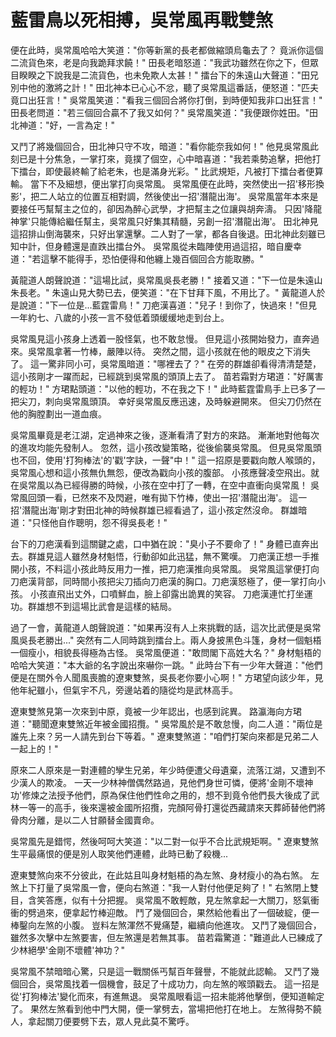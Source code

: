 # 藍雷鳥以死相搏，吳常風再戰雙煞

便在此時，吳常風哈哈大笑道："你等新黨的長老都做縮頭烏龜去了？ 竟派你這個二流貨色來，老是向我跪拜求饒！" 田長老暗怒道："我武功雖然在你之下，但眾目睽睽之下說我是二流貨色，也未免欺人太甚！" 擂台下的朱遠山大聲道："田兄別中他的激將之計！" 田北神本已心心不忿，聽了吳常風這番話，便怒道："匹夫竟口出狂言！" 吳常風笑道："看我三個回合將你打倒，到時便知我非口出狂言！" 田長老問道："若三個回合贏不了我又如何？" 吳常風笑道："我便跟你姓田。"田北神道："好，一言為定！"

又鬥了將幾個回合，田北神只守不攻，暗道："看你能奈我如何！" 他見吳常風此刻已是十分焦急，一掌打來，竟撲了個空，心中暗喜道："我若乘勢追擊，把他打下擂台，即使最終輸了給老朱，也是滿身光彩。" 比武規矩，凡被打下擂台者便算輸。 當下不及細想，便出掌打向吳常風。 吳常風便在此時，突然使出一招'移形換影'，把二人站立的位置互相對調，然後使出一招'潛龍出海'。 吳常風當年本來是要接任丐幫幫主之位的，卻因為醉心武學，才把幫主之位讓與胡奔濤。 只因'降龍神掌'只能傳給繼任幫主，吳常風只好集其精髓，另創一招'潛龍出海'。 田北神見這招排山倒海襲來，只好出掌還擊。二人對了一掌，都各自後退。田北神此刻雖已知中計，但身體還是直跌出擂台外。 吳常風從未臨陣使用過這招，暗自慶幸道："若這擊不能得手，恐怕便得和他纏上幾百個回合方能取勝。"

黃龍道人朗聲說道："這場比試，吳常風吳長老勝！" 接着又道："下一位是朱遠山朱長老。" 朱遠山見大勢已去，便笑道："在下甘拜下風，不用比了。" 黃龍道人於是說道："下一位是...藍霆雷鳥！" 刀疤漢喜道："兒子！到你了，快過來！"但見一年約七、八歲的小孩一言不發低着頭缓缓地走到台上。

吳常風見這小孩身上透着一股怪氣，也不敢怠慢。 但見這小孩開始發力，直奔過來。吳常風拿著一竹棒，嚴陣以待。 突然之間，這小孩就在他的眼皮之下消失了。 這一驚非同小可，吳常風暗道："哪裡去了？" 在旁的群雄卻看得清清楚楚，這小孩剛才一躍而起，已經跳到吳常風的頭頂上去了。 苗若霜對方珺道："好厲害的輕功！" 方珺點頭道："以他的輕功，不在我之下！" 此時藍霆雷鳥手上已多了一把尖刀，刺向吳常風頭頂。 幸好吳常風反應迅速，及時躲避開來。 但尖刀仍然在他的胸膛劃出一道血痕。

吳常風畢竟是老江湖，定過神來之後，逐漸看清了對方的來路。 漸漸地對他每次的進攻均能先發制人。 忽然，這小孩改變策略，從後偷襲吳常風。 但見吳常風頭也不回，使用'打狗棒法'的'戳'字訣，一聲"中！" 這一招原是要戳向敵人喉頭的，吳常風心想和這小孩無仇無怨，便改為戳向小孩的腹部。 小孩應聲凌空飛出。就在吳常風以為已經得勝的時候，小孩在空中打了一轉，在空中直衝向吳常風！ 吳常風回頭一看，已然來不及閃避，唯有拋下竹棒，使出一招'潛龍出海'。 這一招'潛龍出海'剛才對田北神的時候群雄已經看過了，這小孩定然沒命。 群雄暗道："只怪他自作聰明，怨不得吳長老！"

台下的刀疤漢看到這關鍵之處，口中猶在說："臭小子不要命了！" 身體已直奔出去。群雄見這人雖然身材魁悟，行動卻如此迅猛，無不驚嘆。 刀疤漢正想一手推開小孩，不料這小孩此時反用力一推，把刀疤漢推向吳常風。 吳常風這掌便打向刀疤漢背部，同時間小孩把尖刀插向刀疤漢的胸口。刀疤漢怒極了，便一掌打向小孩。 小孩直飛出丈外，口噴鮮血，臉上卻露出詭異的笑容。 刀疤漢連忙打坐運功。群雄想不到這場比武會是這樣的結局。

過了一會，黃龍道人朗聲說道："如果再沒有人上來挑戰的話，這次比武便是吳常風吳長老勝出..." 突然有二人同時跳到擂台上。兩人身披黑色斗篷，身材一個魁梧一個瘦小，相貌長得極為古怪。 吳常風便道："敢問閣下高姓大名？" 身材魁梧的哈哈大笑道："本大爺的名字說出來嚇你一跳。" 此時台下有一少年大聲道："他們便是在關外令人聞風喪膽的遼東雙煞，吳長老你要小心啊！" 方珺望向該少年，見他年紀雖小，但氣宇不凡，旁邊站着的隨從均是武林高手。

遼東雙煞見第一次來到中原，竟被一少年認出，也感到詫異。 路瀛海向方珺道："聽聞遼東雙煞近年被金國招攬。" 吳常風於是不敢怠慢，向二人道："兩位是誰先上來？另一人請先到台下等着。" 遼東雙煞道："咱們打架向來都是兄弟二人一起上的！"

原來二人原來是一對連體的孿生兄弟，年少時便遭父母遺棄，流落江湖，又遭到不少漢人的欺凌。 一天一少林神僧偶然路過，見他們身世可憐，便將'金剛不壞神功'修煉之法授予他們，原為保住他們性命之用的，想不到竟令他們長大後成了武林一等一的高手，後來還被金國所招攬，完顏阿骨打還從西藏請來天葬師替他們將骨肉分離，是以二人甘願替金國賣命。

吳常風先是錯愕，然後呵呵大笑道："以二對一似乎不合比武規矩啊。" 遼東雙煞生平最痛恨的便是別人取笑他們連體，此時已動了殺機...

遼東雙煞向來不分彼此，在此姑且叫身材魁梧的為左煞、身材瘦小的為右煞。 左煞上下打量了吳常風一會，便向右煞道："我一人對付他便足夠了！" 右煞閉上雙目，含笑答應，似有十分把握。 吳常風不敢輕敵，見左煞拿起一大關刀，怒氣衝衝的劈過來，便拿起竹棒迎敵。 鬥了幾個回合，果然給他看出了一個破綻，便一棒鑿向左煞的小腹。 豈料左煞渾然不覺痛楚，繼續向他進攻。 又鬥了幾個回合，雖然多次擊中左煞要害，但左煞還是若無其事。 苗若霜驚道："難道此人已練成了少林絕學'金剛不壞體'神功？"

吳常風不禁暗暗心驚，只是這一戰關係丐幫百年聲譽，不能就此認輸。 又鬥了幾個回合，吳常風找着一個機會，鼓足了十成功力，向左煞的喉頭戳去。 這一招是從'打狗棒法'變化而來，有進無退。 吳常風眼看這一招未能將他擊倒，便知道輸定了。 果然左煞看到他中門大開，便一掌劈去，當場把他打在地上。 左煞得勢不饒人，拿起關刀便要劈下去，眾人見此莫不驚呼。
